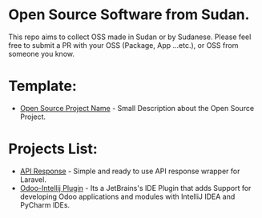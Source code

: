 # Open Source Software from Sudan.
This repo aims to collect OSS made in Sudan or by Sudanese.
Please feel free to submit a PR with your OSS (Package, App ...etc.), or OSS from someone you know.

# Template:

- [Open Source Project Name](https://github.com/obiefy/api-response) - Small Description about the Open Source Project.

# Projects List:
- [API Response](https://github.com/obiefy/api-response) - Simple and ready to use API response wrapper for Laravel.
- [Odoo-Intellij Plugin](https://github.com/firebitsnet/odoo-intellij) - Its a JetBrains's IDE Plugin that adds Support for developing Odoo applications and modules with IntelliJ IDEA and PyCharm IDEs.
